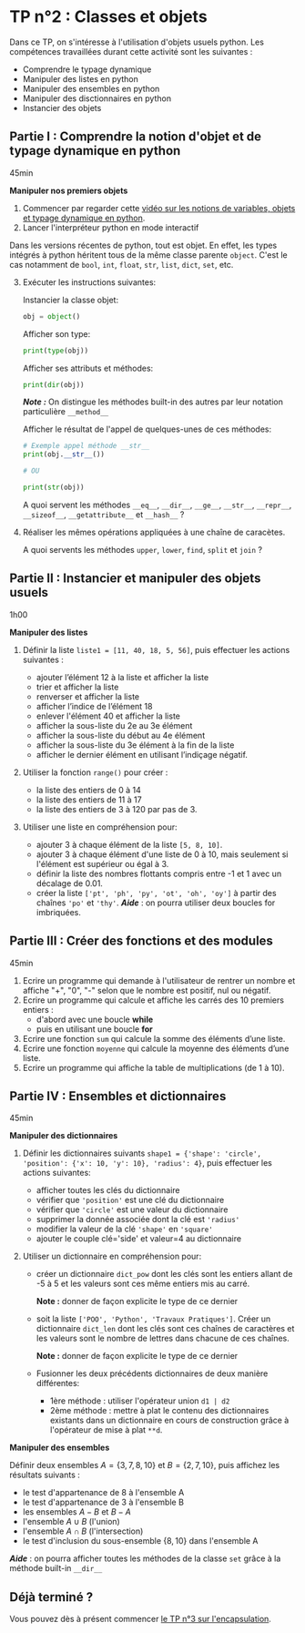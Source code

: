# TP n°2 : Classes et objets

Dans ce TP, on s'intéresse à l'utilisation d'objets usuels python. Les compétences travaillées durant cette activité sont les suivantes :

- Comprendre le typage dynamique
- Manipuler des listes en python
- Manipuler des ensembles en python
- Manipuler des disctionnaires en python
- Instancier des objets

## Partie I : Comprendre la notion d'objet et de typage dynamique en python

45min

**Manipuler nos premiers objets**

1. Commencer par regarder cette [vidéo sur les notions de variables, objets et typage dynamique en python](https://www.youtube.com/watch?v=vSsTKNCSKnU).
1. Lancer l'interpréteur python en mode interactif

Dans les versions récentes de python, tout est objet. En effet, les types intégrés à python héritent tous de la même classe parente `object`. C'est le cas notamment de `bool`, `int`, `float`, `str`, `list`, `dict`, `set`, etc.

3. Exécuter les instructions suivantes:

   Instancier la classe objet:

   ```python
   obj = object()
   ```

   Afficher son type:

   ```python
   print(type(obj))
   ```

   Afficher ses attributs et méthodes:

   ```python
   print(dir(obj))
   ```

   **_Note :_** On distingue les méthodes built-in des autres par leur notation particulière `__method__`

   Afficher le résultat de l'appel de quelques-unes de ces méthodes:

   ```python
   # Exemple appel méthode __str__
   print(obj.__str__())

   # OU

   print(str(obj))
   ```

   A quoi servent les méthodes `__eq__`, `__dir__`, `__ge__`, `__str__`, `__repr__`, `__sizeof__`, `__getattribute__` et `__hash__` ?

1. Réaliser les mêmes opérations appliquées à une chaîne de caracètes.

   A quoi servents les méthodes `upper`, `lower`, `find`, `split` et `join` ?

## Partie II : Instancier et manipuler des objets usuels

1h00

<!-- Dans cette partie : 🚩 = commande + résultat -->

**Manipuler des listes**

1. Définir la liste `liste1 = [11, 40, 18, 5, 56]`, puis effectuer les actions suivantes :

   - ajouter l’élément 12 à la liste et afficher la liste
   - trier et afficher la liste
   - renverser et afficher la liste
   - afficher l’indice de l’élément 18
   - enlever l'élément 40 et afficher la liste
   - afficher la sous-liste du 2e au 3e élément
   - afficher la sous-liste du début au 4e élément
   - afficher la sous-liste du 3e élément à la fin de la liste
   - afficher le dernier élément en utilisant l’indiçage négatif.

1. Utiliser la fonction `range()` pour créer :

   - la liste des entiers de 0 à 14
   - la liste des entiers de 11 à 17
   - la liste des entiers de 3 à 120 par pas de 3.

1. Utiliser une liste en compréhension pour:
   - ajouter 3 à chaque élément de la liste `[5, 8, 10]`.
   - ajouter 3 à chaque élément d'une liste de 0 à 10, mais seulement si l'élément est supérieur ou égal à 3.
   - définir la liste des nombres flottants compris entre -1 et 1 avec un décalage de 0.01.
   - créer la liste `['pt', 'ph', 'py', 'ot', 'oh', 'oy']` à partir des chaînes `'po'` et `'thy'`.
     **_Aide_** : on pourra utiliser deux boucles for imbriquées.

## Partie III : Créer des fonctions et des modules

45min

1. Ecrire un programme qui demande à l'utilisateur de rentrer un nombre et affiche "+", "0", "-" selon que le nombre est positif, nul ou négatif.
1. Ecrire un programme qui calcule et affiche les carrés des 10 premiers entiers :
   - d'abord avec une boucle **while**
   - puis en utilisant une boucle **for**
1. Ecrire une fonction `sum` qui calcule la somme des éléments d’une liste.
1. Ecrire une fonction `moyenne` qui calcule la moyenne des éléments d’une liste.
1. Ecrire un programme qui affiche la table de multiplications (de 1 à 10).

## Partie IV : Ensembles et dictionnaires

45min

**Manipuler des dictionnaires**

1. Définir les dictionnaires suivants `shape1 = {'shape': 'circle', 'position': {'x': 10, 'y': 10}, 'radius': 4}`, puis effectuer les actions suivantes:

   - afficher toutes les clés du dictionnaire
   - vérifier que `'position'` est une clé du dictionnaire
   - vérifier que `'circle'` est une valeur du dictionnaire
   - supprimer la donnée associée dont la clé est `'radius'`
   - modifier la valeur de la clé `'shape'` en `'square'`
   - ajouter le couple clé='side' et valeur=4 au dictionnaire

1. Utiliser un dictionnaire en compréhension pour:

   - créer un dictionnaire `dict_pow` dont les clés sont les entiers allant de -5 à 5 et les valeurs sont ces même entiers mis au carré.

     **Note :** donner de façon explicite le type de ce dernier

   - soit la liste `['POO', 'Python', 'Travaux Pratiques']`. Créer un dictionnaire `dict_len` dont les clés sont ces chaînes de caractères et les valeurs sont le nombre de lettres dans chacune de ces chaînes.

     **Note :** donner de façon explicite le type de ce dernier

   - Fusionner les deux précédents dictionnaires de deux manière différentes:
     - 1ère méthode : utiliser l'opérateur union `d1 | d2`
     - 2ème méthode : mettre à plat le contenu des dictionnaires existants dans un dictionnaire en cours de construction grâce à l'opérateur de mise à plat `**d`.

**Manipuler des ensembles**

Définir deux ensembles $A = \{3, 7, 8, 10\}$ et $B = \{2, 7, 10\}$, puis affichez les résultats suivants :

- le test d'appartenance de 8 à l'ensemble A
- le test d'appartenance de 3 à l'ensemble B
- les ensembles $A - B$ et $B-A$
- l'ensemble $A \cup B$ (l'union)
- l'ensemble $A \cap B$ (l'intersection)
- le test d'inclusion du sous-ensemble $\{8, 10\}$ dans l'ensemble A

**_Aide_** : on pourra afficher toutes les méthodes de la classe `set` grâce à la méthode built-in `__dir__`

## Déjà terminé ?

Vous pouvez dès à présent commencer [le TP n°3 sur l'encapsulation](../TP3-Encapsulation/README.md).
